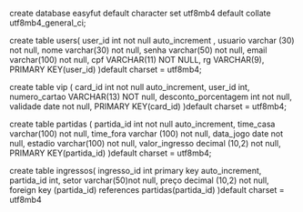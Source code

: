 create database easyfut
default character set utf8mb4
default collate utf8mb4_general_ci;

create table users(
user_id int not null auto_increment ,
usuario varchar (30) not null,
nome varchar(30) not null,
senha varchar(50) not null,
email varchar(100) not null,
cpf VARCHAR(11) NOT NULL,
rg VARCHAR(9),
PRIMARY KEY(user_id) 
)default charset = utf8mb4;

create table vip (
card_id int not null auto_increment,
user_id int,
numero_cartao VARCHAR(13) NOT null,
desconto_porcentagem int not null,
validade date not null,
PRIMARY KEY(card_id)
)default charset = utf8mb4;

create table partidas (
partida_id int not null auto_increment,
time_casa varchar(100) not null,
time_fora varchar (100) not null,
data_jogo date not null,
estadio varchar(100) not null,
valor_ingresso decimal (10,2) not null,
PRIMARY KEY(partida_id)
)default charset = utf8mb4;

create table ingressos(
ingresso_id int primary key auto_increment,
partida_id int,
setor varchar(50)not null,
preço decimal (10,2) not null,
foreign key (partida_id) references partidas(partida_id)
)default charset = utf8mb4
